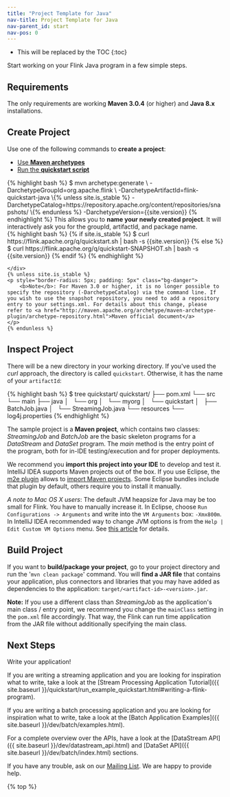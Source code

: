 ```yaml
---
title: "Project Template for Java"
nav-title: Project Template for Java
nav-parent_id: start
nav-pos: 0
---
```

<!--
Licensed to the Apache Software Foundation (ASF) under one
or more contributor license agreements.  See the NOTICE file
distributed with this work for additional information
regarding copyright ownership.  The ASF licenses this file
to you under the Apache License, Version 2.0 (the
"License"); you may not use this file except in compliance
with the License.  You may obtain a copy of the License at

  http://www.apache.org/licenses/LICENSE-2.0

Unless required by applicable law or agreed to in writing,
software distributed under the License is distributed on an
"AS IS" BASIS, WITHOUT WARRANTIES OR CONDITIONS OF ANY
KIND, either express or implied.  See the License for the
specific language governing permissions and limitations
under the License.
-->

* This will be replaced by the TOC
{:toc}

Start working on your Flink Java program in a few simple steps.


## Requirements

The only requirements are working __Maven 3.0.4__ (or higher) and __Java 8.x__ installations.

## Create Project

Use one of the following commands to __create a project__:

<ul class="nav nav-tabs" style="border-bottom: none;">
    <li class="active"><a href="#maven-archetype" data-toggle="tab">Use <strong>Maven archetypes</strong></a></li>
    <li><a href="#quickstart-script" data-toggle="tab">Run the <strong>quickstart script</strong></a></li>
</ul>
<div class="tab-content">
    <div class="tab-pane active" id="maven-archetype">
    {% highlight bash %}
    $ mvn archetype:generate                               \
      -DarchetypeGroupId=org.apache.flink              \
      -DarchetypeArtifactId=flink-quickstart-java      \{% unless site.is_stable %}
      -DarchetypeCatalog=https://repository.apache.org/content/repositories/snapshots/ \{% endunless %}
      -DarchetypeVersion={{site.version}}
    {% endhighlight %}
        This allows you to <strong>name your newly created project</strong>. It will interactively ask you for the groupId, artifactId, and package name.
    </div>
    <div class="tab-pane" id="quickstart-script">
    {% highlight bash %}
{% if site.is_stable %}
    $ curl https://flink.apache.org/q/quickstart.sh | bash -s {{site.version}}
{% else %}
    $ curl https://flink.apache.org/q/quickstart-SNAPSHOT.sh | bash -s {{site.version}}
{% endif %}
    {% endhighlight %}

    </div>
    {% unless site.is_stable %}
    <p style="border-radius: 5px; padding: 5px" class="bg-danger">
        <b>Note</b>: For Maven 3.0 or higher, it is no longer possible to specify the repository (-DarchetypeCatalog) via the command line. If you wish to use the snapshot repository, you need to add a repository entry to your settings.xml. For details about this change, please refer to <a href="http://maven.apache.org/archetype/maven-archetype-plugin/archetype-repository.html">Maven official document</a>
    </p>
    {% endunless %}
</div>

## Inspect Project

There will be a new directory in your working directory. If you've used
the _curl_ approach, the directory is called `quickstart`. Otherwise,
it has the name of your `artifactId`:

{% highlight bash %}
$ tree quickstart/
quickstart/
├── pom.xml
└── src
    └── main
        ├── java
        │   └── org
        │       └── myorg
        │           └── quickstart
        │               ├── BatchJob.java
        │               └── StreamingJob.java
        └── resources
            └── log4j.properties
{% endhighlight %}

The sample project is a __Maven project__, which contains two classes: _StreamingJob_ and _BatchJob_ are the basic skeleton programs for a *DataStream* and *DataSet* program.
The _main_ method is the entry point of the program, both for in-IDE testing/execution and for proper deployments.

We recommend you __import this project into your IDE__ to develop and
test it. IntelliJ IDEA supports Maven projects out of the box.
If you use Eclipse, the [m2e plugin](http://www.eclipse.org/m2e/)
allows to [import Maven projects](http://books.sonatype.com/m2eclipse-book/reference/creating-sect-importing-projects.html#fig-creating-import).
Some Eclipse bundles include that plugin by default, others require you
to install it manually. 

*A note to Mac OS X users*: The default JVM heapsize for Java may be too
small for Flink. You have to manually increase it.
In Eclipse, choose
`Run Configurations -> Arguments` and write into the `VM Arguments`
box: `-Xmx800m`.
In IntelliJ IDEA recommended way to change JVM options is from the `Help | Edit Custom VM Options` menu. See [this article](https://intellij-support.jetbrains.com/hc/en-us/articles/206544869-Configuring-JVM-options-and-platform-properties) for details. 

## Build Project

If you want to __build/package your project__, go to your project directory and
run the '`mvn clean package`' command.
You will __find a JAR file__ that contains your application, plus connectors and libraries
that you may have added as dependencies to the application: `target/<artifact-id>-<version>.jar`.

__Note:__ If you use a different class than *StreamingJob* as the application's main class / entry point,
we recommend you change the `mainClass` setting in the `pom.xml` file accordingly. That way, the Flink
can run time application from the JAR file without additionally specifying the main class.

## Next Steps

Write your application!

If you are writing a streaming application and you are looking for inspiration what to write,
take a look at the [Stream Processing Application Tutorial]({{ site.baseurl }}/quickstart/run_example_quickstart.html#writing-a-flink-program).

If you are writing a batch processing application and you are looking for inspiration what to write,
take a look at the [Batch Application Examples]({{ site.baseurl }}/dev/batch/examples.html).

For a complete overview over the APIs, have a look at the
[DataStream API]({{ site.baseurl }}/dev/datastream_api.html) and
[DataSet API]({{ site.baseurl }}/dev/batch/index.html) sections.

If you have any trouble, ask on our
[Mailing List](http://mail-archives.apache.org/mod_mbox/flink-user/).
We are happy to provide help.

{% top %}
